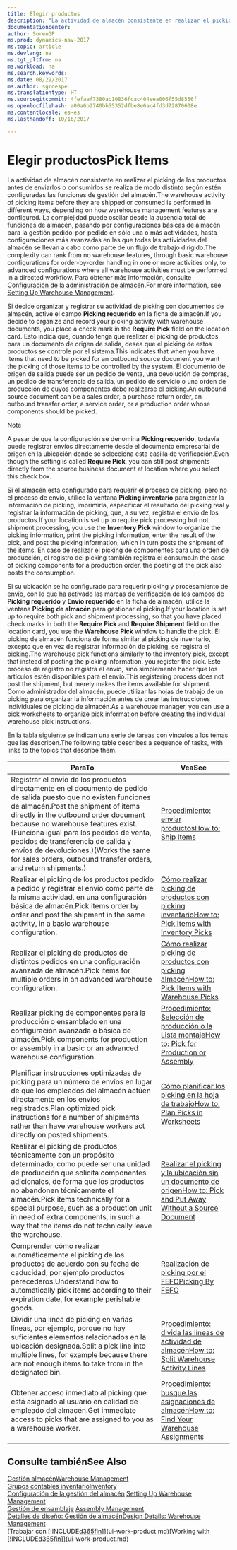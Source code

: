 ```yaml
---
title: Elegir productos
description: "La actividad de almacén consistente en realizar el picking de los productos antes de enviarlos o consumirlos se realiza de modo distinto según estén configuradas las funciones de gestión del almacén. La complejidad de la [setup](../configure-warehouse-processes.md) puede oscilar desde la ausencia total de funciones de almacén, pasando por la configuración básica de almacén para la gestión pedido-por-pedido en sólo una o más actividades, hasta configuraciones más avanzadas en las que todas las actividades del almacén se llevan a cabo como parte de un flujo de trabajo dirigido."
documentationcenter: 
author: SorenGP
ms.prod: dynamics-nav-2017
ms.topic: article
ms.devlang: na
ms.tgt_pltfrm: na
ms.workload: na
ms.search.keywords: 
ms.date: 08/29/2017
ms.author: sgroespe
ms.translationtype: HT
ms.sourcegitcommit: 4fefaef7380ac10836fcac404eea006f55d8556f
ms.openlocfilehash: a00a6b2740bb55352dfbe8e6ac4fd3d72870608e
ms.contentlocale: es-es
ms.lasthandoff: 10/16/2017

---
```

# <a name="pick-items"></a><span data-ttu-id="32082-104">Elegir productos</span><span class="sxs-lookup"><span data-stu-id="32082-104">Pick Items</span></span>
<span data-ttu-id="32082-105">La actividad de almacén consistente en realizar el picking de los productos antes de enviarlos o consumirlos se realiza de modo distinto según estén configuradas las funciones de gestión del almacén.</span><span class="sxs-lookup"><span data-stu-id="32082-105">The warehouse activity of picking items before they are shipped or consumed is performed in different ways, depending on how warehouse management features are configured.</span></span> <span data-ttu-id="32082-106">La complejidad puede oscilar desde la ausencia total de funciones de almacén, pasando por configuraciones básicas de almacén para la gestión pedido-por-pedido en sólo una o más actividades, hasta configuraciones más avanzadas en las que todas las actividades del almacén se llevan a cabo como parte de un flujo de trabajo dirigido.</span><span class="sxs-lookup"><span data-stu-id="32082-106">The complexity can rank from no warehouse features, through basic warehouse configurations for order-by-order handling in one or more activities only, to advanced configurations where all warehouse activities must be performed in a directed workflow.</span></span> <span data-ttu-id="32082-107">Para obtener más información, consulte [Configuración de la administración de almacén](warehouse-setup-warehouse.md).</span><span class="sxs-lookup"><span data-stu-id="32082-107">For more information, see [Setting Up Warehouse Management](warehouse-setup-warehouse.md).</span></span>

<span data-ttu-id="32082-108">Si decide organizar y registrar su actividad de picking con documentos de almacén, active el campo **Picking requerido** en la ficha de almacén.</span><span class="sxs-lookup"><span data-stu-id="32082-108">If you decide to organize and record your picking activity with warehouse documents, you place a check mark in the **Require Pick** field on the location card.</span></span> <span data-ttu-id="32082-109">Esto indica que, cuando tenga que realizar el picking de productos para un documento de origen de salida, desea que el picking de estos productos se controle por el sistema.</span><span class="sxs-lookup"><span data-stu-id="32082-109">This indicates that when you have items that need to be picked for an outbound source document you want the picking of those items to be controlled by the system.</span></span> <span data-ttu-id="32082-110">El documento de origen de salida puede ser un pedido de venta, una devolución de compras, un pedido de transferencia de salida, un pedido de servicio o una orden de producción de cuyos componentes debe realizarse el picking.</span><span class="sxs-lookup"><span data-stu-id="32082-110">An outbound source document can be a sales order, a purchase return order, an outbound transfer order, a service order, or a production order whose components should be picked.</span></span>

> [!NOTE]
> <span data-ttu-id="32082-111">A pesar de que la configuración se denomina **Picking requerido**, todavía puede registrar envíos directamente desde el documento empresarial de origen en la ubicación donde se selecciona esta casilla de verificación.</span><span class="sxs-lookup"><span data-stu-id="32082-111">Even though the setting is called **Require Pick**, you can still post shipments directly from the source business document at location where you select this check box.</span></span>

<span data-ttu-id="32082-112">Si el almacén está configurado para requerir el proceso de picking, pero no el proceso de envío, utilice la ventana **Picking inventario** para organizar la información de picking, imprimirla, especificar el resultado del picking real y registrar la información de picking, que, a su vez, registra el envío de los productos.</span><span class="sxs-lookup"><span data-stu-id="32082-112">If your location is set up to require pick processing but not shipment processing, you use the **Inventory Pick** window to organize the picking information, print the picking information, enter the result of the pick, and post the picking information, which in turn posts the shipment of the items.</span></span> <span data-ttu-id="32082-113">En caso de realizar el picking de componentes para una orden de producción, el registro del picking también registra el consumo.</span><span class="sxs-lookup"><span data-stu-id="32082-113">In the case of picking components for a production order, the posting of the pick also posts the consumption.</span></span>

<span data-ttu-id="32082-114">Si su ubicación se ha configurado para requerir picking y procesamiento de envío, con lo que ha activado las marcas de verificación de los campos de **Picking requerido** y **Envío requerido** en la ficha de almacén, utilice la ventana **Picking de almacén** para gestionar el picking.</span><span class="sxs-lookup"><span data-stu-id="32082-114">If your location is set up to require both pick and shipment processing, so that you have placed check marks in both the **Require Pick** and **Require Shipment** field on the location card, you use the **Warehouse Pick** window to handle the pick.</span></span> <span data-ttu-id="32082-115">El picking de almacén funciona de forma similar al picking de inventario, excepto que en vez de registrar información de picking, se registra el picking.</span><span class="sxs-lookup"><span data-stu-id="32082-115">The warehouse pick functions similarly to the inventory pick, except that instead of posting the picking information, you register the pick.</span></span> <span data-ttu-id="32082-116">Este proceso de registro no registra el envío, sino simplemente hacer que los artículos estén disponibles para el envío.</span><span class="sxs-lookup"><span data-stu-id="32082-116">This registering process does not post the shipment, but merely makes the items available for shipment.</span></span> <span data-ttu-id="32082-117">Como administrador del almacén, puede utilizar las hojas de trabajo de un picking para organizar la información antes de crear las instrucciones individuales de picking de almacén.</span><span class="sxs-lookup"><span data-stu-id="32082-117">As a warehouse manager, you can use a pick worksheets to organize pick information before creating the individual warehouse pick instructions.</span></span>

<span data-ttu-id="32082-118">En la tabla siguiente se indican una serie de tareas con vínculos a los temas que las describen.</span><span class="sxs-lookup"><span data-stu-id="32082-118">The following table describes a sequence of tasks, with links to the topics that describe them.</span></span>   

|<span data-ttu-id="32082-119">**Para**</span><span class="sxs-lookup"><span data-stu-id="32082-119">**To**</span></span>|<span data-ttu-id="32082-120">**Vea**</span><span class="sxs-lookup"><span data-stu-id="32082-120">**See**</span></span>|
|------------|-------------|  
|<span data-ttu-id="32082-121">Registrar el envío de los productos directamente en el documento de pedido de salida puesto que no existen funciones de almacén.</span><span class="sxs-lookup"><span data-stu-id="32082-121">Post the shipment of items directly in the outbound order document because no warehouse features exist.</span></span> <span data-ttu-id="32082-122">(Funciona igual para los pedidos de venta, pedidos de transferencia de salida y envíos de devoluciones.)</span><span class="sxs-lookup"><span data-stu-id="32082-122">(Works the same for sales orders, outbound transfer orders, and return shipments.)</span></span>|[<span data-ttu-id="32082-123">Procedimiento: enviar productos</span><span class="sxs-lookup"><span data-stu-id="32082-123">How to: Ship Items</span></span>](warehouse-how-ship-items.md)|  
|<span data-ttu-id="32082-124">Realizar el picking de los productos pedido a pedido y registrar el envío como parte de la misma actividad, en una configuración básica de almacén.</span><span class="sxs-lookup"><span data-stu-id="32082-124">Pick items order by order and post the shipment in the same activity, in a basic warehouse configuration.</span></span>|[<span data-ttu-id="32082-125">Cómo realizar picking de productos con picking inventario</span><span class="sxs-lookup"><span data-stu-id="32082-125">How to: Pick Items with Inventory Picks</span></span>](warehouse-how-to-pick-items-with-inventory-picks.md)|
|<span data-ttu-id="32082-126">Realizar el picking de productos de distintos pedidos en una configuración avanzada de almacén.</span><span class="sxs-lookup"><span data-stu-id="32082-126">Pick items for multiple orders in an advanced warehouse configuration.</span></span>|[<span data-ttu-id="32082-127">Cómo realizar picking de productos con picking almacén</span><span class="sxs-lookup"><span data-stu-id="32082-127">How to: Pick Items with Warehouse Picks</span></span>](warehouse-how-to-pick-items-for-warehouse-shipment.md)|  
|<span data-ttu-id="32082-128">Realizar picking de componentes para la producción o ensamblado en una configuración avanzada o básica de almacén.</span><span class="sxs-lookup"><span data-stu-id="32082-128">Pick components for production or assembly in a basic or an advanced warehouse configuration.</span></span>|[<span data-ttu-id="32082-129">Procedimiento: Selección de producción o la Lista montaje</span><span class="sxs-lookup"><span data-stu-id="32082-129">How to: Pick for Production or Assembly</span></span>](warehouse-how-to-pick-for-production.md)|  
|<span data-ttu-id="32082-130">Planificar instrucciones optimizadas de picking para un número de envíos en lugar de que los empleados del almacén actúen directamente en los envíos registrados.</span><span class="sxs-lookup"><span data-stu-id="32082-130">Plan optimized pick instructions for a number of shipments rather than have warehouse workers act directly on posted shipments.</span></span>|[<span data-ttu-id="32082-131">Cómo planificar los picking en la hoja de trabajo</span><span class="sxs-lookup"><span data-stu-id="32082-131">How to: Plan Picks in Worksheets</span></span>](warehouse-how-to-plan-picks-in-worksheets.md)|  
|<span data-ttu-id="32082-132">Realizar el picking de productos técnicamente con un propósito determinado, como puede ser una unidad de producción que solicita componentes adicionales, de forma que los productos no abandonen técnicamente el almacén.</span><span class="sxs-lookup"><span data-stu-id="32082-132">Pick items technically for a special purpose, such as a production unit in need of extra components, in such a way that the items do not technically leave the warehouse.</span></span>|[<span data-ttu-id="32082-133">Realizar el picking y la ubicación sin un documento de origen</span><span class="sxs-lookup"><span data-stu-id="32082-133">How to: Pick and Put Away Without a Source Document</span></span>](warehouse-how-to-create-put-aways-from-internal-put-aways.md)|
|<span data-ttu-id="32082-134">Comprender cómo realizar automáticamente el picking de los productos de acuerdo con su fecha de caducidad, por ejemplo productos perecederos.</span><span class="sxs-lookup"><span data-stu-id="32082-134">Understand how to automatically pick items according to their expiration date, for example perishable goods.</span></span>|[<span data-ttu-id="32082-135">Realización de picking por el FEFO</span><span class="sxs-lookup"><span data-stu-id="32082-135">Picking By FEFO</span></span>](warehouse-picking-by-fefo.md)|
|<span data-ttu-id="32082-136">Dividir una línea de picking en varias líneas, por ejemplo, porque no hay suficientes elementos relacionados en la ubicación designada.</span><span class="sxs-lookup"><span data-stu-id="32082-136">Split a pick line into multiple lines, for example because there are not enough items to take from in the designated bin.</span></span>|[<span data-ttu-id="32082-137">Procedimiento: divida las líneas de actividad de almacén</span><span class="sxs-lookup"><span data-stu-id="32082-137">How to: Split Warehouse Activity Lines</span></span>](warehouse-how-to-split-warehouse-activity-lines.md)|
|<span data-ttu-id="32082-138">Obtener acceso inmediato al picking que está asignado al usuario en calidad de empleado del almacén.</span><span class="sxs-lookup"><span data-stu-id="32082-138">Get immediate access to picks that are assigned to you as a warehouse worker.</span></span>|[<span data-ttu-id="32082-139">Procedimiento: busque las asignaciones de almacén</span><span class="sxs-lookup"><span data-stu-id="32082-139">How to: Find Your Warehouse Assignments</span></span>](warehouse-how-to-find-your-warehouse-assignments.md)|  

## <a name="see-also"></a><span data-ttu-id="32082-140">Consulte también</span><span class="sxs-lookup"><span data-stu-id="32082-140">See Also</span></span>  
[<span data-ttu-id="32082-141">Gestión almacén</span><span class="sxs-lookup"><span data-stu-id="32082-141">Warehouse Management</span></span>](warehouse-manage-warehouse.md)  
[<span data-ttu-id="32082-142">Grupos contables inventario</span><span class="sxs-lookup"><span data-stu-id="32082-142">Inventory</span></span>](inventory-manage-inventory.md)  
<span data-ttu-id="32082-143">[Configuración de la gestión del almacén](warehouse-setup-warehouse.md)   </span><span class="sxs-lookup"><span data-stu-id="32082-143">[Setting Up Warehouse Management](warehouse-setup-warehouse.md)   </span></span>  
<span data-ttu-id="32082-144">[Gestión de ensamblaje](assembly-assemble-items.md)  </span><span class="sxs-lookup"><span data-stu-id="32082-144">[Assembly Management](assembly-assemble-items.md)  </span></span>  
[<span data-ttu-id="32082-145">Detalles de diseño: Gestión de almacén</span><span class="sxs-lookup"><span data-stu-id="32082-145">Design Details: Warehouse Management</span></span>](design-details-warehouse-management.md)  
<span data-ttu-id="32082-146">[Trabajar con [!INCLUDE[d365fin](includes/d365fin_md.md)]](ui-work-product.md)</span><span class="sxs-lookup"><span data-stu-id="32082-146">[Working with [!INCLUDE[d365fin](includes/d365fin_md.md)]](ui-work-product.md)</span></span>

